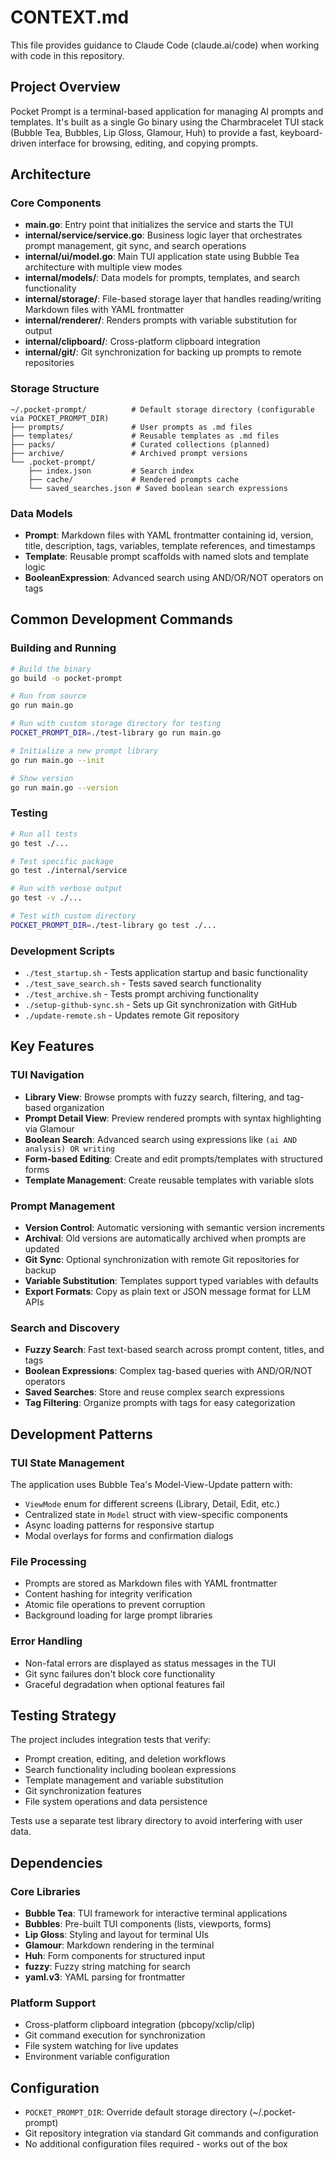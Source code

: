# CONTEXT.md

This file provides guidance to Claude Code (claude.ai/code) when working with code in this repository.

## Project Overview

Pocket Prompt is a terminal-based application for managing AI prompts and templates. It's built as a single Go binary using the Charmbracelet TUI stack (Bubble Tea, Bubbles, Lip Gloss, Glamour, Huh) to provide a fast, keyboard-driven interface for browsing, editing, and copying prompts.

## Architecture

### Core Components

- **main.go**: Entry point that initializes the service and starts the TUI
- **internal/service/service.go**: Business logic layer that orchestrates prompt management, git sync, and search operations
- **internal/ui/model.go**: Main TUI application state using Bubble Tea architecture with multiple view modes
- **internal/models/**: Data models for prompts, templates, and search functionality
- **internal/storage/**: File-based storage layer that handles reading/writing Markdown files with YAML frontmatter
- **internal/renderer/**: Renders prompts with variable substitution for output
- **internal/clipboard/**: Cross-platform clipboard integration
- **internal/git/**: Git synchronization for backing up prompts to remote repositories

### Storage Structure

```
~/.pocket-prompt/          # Default storage directory (configurable via POCKET_PROMPT_DIR)
├── prompts/               # User prompts as .md files
├── templates/             # Reusable templates as .md files  
├── packs/                 # Curated collections (planned)
├── archive/               # Archived prompt versions
└── .pocket-prompt/
    ├── index.json         # Search index
    ├── cache/             # Rendered prompts cache
    └── saved_searches.json # Saved boolean search expressions
```

### Data Models

- **Prompt**: Markdown files with YAML frontmatter containing id, version, title, description, tags, variables, template references, and timestamps
- **Template**: Reusable prompt scaffolds with named slots and template logic
- **BooleanExpression**: Advanced search using AND/OR/NOT operators on tags

## Common Development Commands

### Building and Running
```bash
# Build the binary
go build -o pocket-prompt

# Run from source  
go run main.go

# Run with custom storage directory for testing
POCKET_PROMPT_DIR=./test-library go run main.go

# Initialize a new prompt library
go run main.go --init

# Show version
go run main.go --version
```

### Testing
```bash
# Run all tests
go test ./...

# Test specific package
go test ./internal/service

# Run with verbose output
go test -v ./...

# Test with custom directory
POCKET_PROMPT_DIR=./test-library go test ./...
```

### Development Scripts
- `./test_startup.sh` - Tests application startup and basic functionality
- `./test_save_search.sh` - Tests saved search functionality  
- `./test_archive.sh` - Tests prompt archiving functionality
- `./setup-github-sync.sh` - Sets up Git synchronization with GitHub
- `./update-remote.sh` - Updates remote Git repository

## Key Features

### TUI Navigation
- **Library View**: Browse prompts with fuzzy search, filtering, and tag-based organization
- **Prompt Detail View**: Preview rendered prompts with syntax highlighting via Glamour
- **Boolean Search**: Advanced search using expressions like `(ai AND analysis) OR writing`
- **Form-based Editing**: Create and edit prompts/templates with structured forms
- **Template Management**: Create reusable templates with variable slots

### Prompt Management
- **Version Control**: Automatic versioning with semantic version increments
- **Archival**: Old versions are automatically archived when prompts are updated
- **Git Sync**: Optional synchronization with remote Git repositories for backup
- **Variable Substitution**: Templates support typed variables with defaults
- **Export Formats**: Copy as plain text or JSON message format for LLM APIs

### Search and Discovery
- **Fuzzy Search**: Fast text-based search across prompt content, titles, and tags
- **Boolean Expressions**: Complex tag-based queries with AND/OR/NOT operators
- **Saved Searches**: Store and reuse complex search expressions
- **Tag Filtering**: Organize prompts with tags for easy categorization

## Development Patterns

### TUI State Management
The application uses Bubble Tea's Model-View-Update pattern with:
- `ViewMode` enum for different screens (Library, Detail, Edit, etc.)
- Centralized state in `Model` struct with view-specific components
- Async loading patterns for responsive startup
- Modal overlays for forms and confirmation dialogs

### File Processing
- Prompts are stored as Markdown files with YAML frontmatter
- Content hashing for integrity verification
- Atomic file operations to prevent corruption
- Background loading for large prompt libraries

### Error Handling
- Non-fatal errors are displayed as status messages in the TUI
- Git sync failures don't block core functionality
- Graceful degradation when optional features fail

## Testing Strategy

The project includes integration tests that verify:
- Prompt creation, editing, and deletion workflows
- Search functionality including boolean expressions
- Template management and variable substitution
- Git synchronization features
- File system operations and data persistence

Tests use a separate test library directory to avoid interfering with user data.

## Dependencies

### Core Libraries
- **Bubble Tea**: TUI framework for interactive terminal applications
- **Bubbles**: Pre-built TUI components (lists, viewports, forms)
- **Lip Gloss**: Styling and layout for terminal UIs
- **Glamour**: Markdown rendering in the terminal
- **Huh**: Form components for structured input
- **fuzzy**: Fuzzy string matching for search
- **yaml.v3**: YAML parsing for frontmatter

### Platform Support
- Cross-platform clipboard integration (pbcopy/xclip/clip)
- Git command execution for synchronization
- File system watching for live updates
- Environment variable configuration

## Configuration

- `POCKET_PROMPT_DIR`: Override default storage directory (~/.pocket-prompt)
- Git repository integration via standard Git commands and configuration
- No additional configuration files required - works out of the box